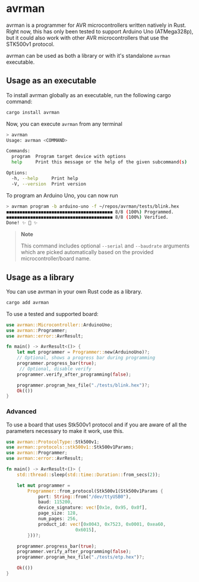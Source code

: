 # avrman

avrman is a programmer for AVR microcontrollers written natively in Rust. Right
now, this has only been tested to support Arduino Uno (ATMega328p), but it could
also work with other AVR microcontrollers that use the STK500v1 protocol.

avrman can be used as both a library or with it's standalone `avrman`
executable.

## Usage as an executable

To install avrman globally as an executable, run the following cargo command:

```sh
cargo install avrman
```

Now, you can execute `avrman` from any terminal

```sh
> avrman
Usage: avrman <COMMAND>

Commands:
  program  Program target device with options
  help     Print this message or the help of the given subcommand(s)

Options:
  -h, --help     Print help
  -V, --version  Print version

```

To program an Arduino Uno, you can now run

```sh
> avrman program -b arduino-uno -f ~/repos/avrman/tests/blink.hex
◼◼◼◼◼◼◼◼◼◼◼◼◼◼◼◼◼◼◼◼◼◼◼◼◼◼◼◼◼◼◼◼◼◼◼◼◼◼◼◼ 8/8 (100%) Programmed.
◼◼◼◼◼◼◼◼◼◼◼◼◼◼◼◼◼◼◼◼◼◼◼◼◼◼◼◼◼◼◼◼◼◼◼◼◼◼◼◼ 8/8 (100%) Verified.
Done! ✨ 🍰 ✨

```

> **Note**
>
> This command includes optional `--serial` and `--baudrate` arguments which are
> picked automatically based on the provided microcontroller/board name.

## Usage as a library

You can use avrman in your own Rust code as a library.

```sh
cargo add avrman
```

To use a tested and supported board:

```rust
use avrman::Microcontroller::ArduinoUno;
use avrman::Programmer;
use avrman::error::AvrResult;

fn main() -> AvrResult<()> {
    let mut programmer = Programmer::new(ArduinoUno)?;
    // Optional, shows a progress bar during programming
    programmer.progress_bar(true);
     // Optional, disable verify
    programmer.verify_after_programming(false);

    programmer.program_hex_file("./tests/blink.hex")?;
    Ok(())
}

```

### Advanced

To use a board that uses Stk500v1 protocol and if you are aware of all the
parameters necessary to make it work, use this.

```rust
use avrman::ProtocolType::Stk500v1;
use avrman::protocols::stk500v1::Stk500v1Params;
use avrman::Programmer;
use avrman::error::AvrResult;

fn main() -> AvrResult<()> {
    std::thread::sleep(std::time::Duration::from_secs(2));

    let mut programmer =
        Programmer::from_protocol(Stk500v1(Stk500v1Params {
            port: String::from("/dev/ttyUSB0"),
            baud: 115200,
            device_signature: vec![0x1e, 0x95, 0x0f],
            page_size: 128,
            num_pages: 256,
            product_id: vec![0x0043, 0x7523, 0x0001, 0xea60,
                          0x6015],
        }))?;

    programmer.progress_bar(true);
    programmer.verify_after_programming(false);
    programmer.program_hex_file("./tests/etp.hex")?;

    Ok(())
}

```

